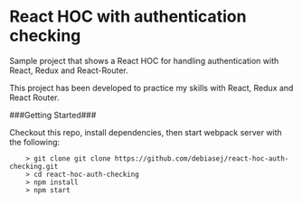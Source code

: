 # React HOC with authentication checking

Sample project that shows a React HOC for handling authentication with React, Redux and React-Router.

This project has been developed to practice my skills with React, Redux and React Router.

###Getting Started###

Checkout this repo, install dependencies, then start webpack server with the following:

```
	> git clone git clone https://github.com/debiasej/react-hoc-auth-checking.git
	> cd react-hoc-auth-checking
	> npm install
	> npm start
```
